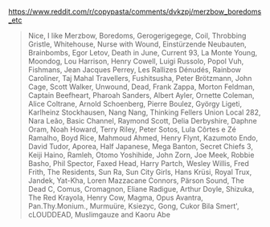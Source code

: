 https://www.reddit.com/r/copypasta/comments/dvkzpj/merzbow_boredoms_etc

> Nice, I like Merzbow, Boredoms, Gerogerigegege, Coil, Throbbing Gristle, Whitehouse, Nurse with Wound, Einstürzende Neubauten, Brainbombs, Egor Letov, Death in June, Current 93, La Monte Young, Moondog, Lou Harrison, Henry Cowell, Luigi Russolo, Popol Vuh, Fishmans, Jean Jacques Perrey, Les Rallizes Dénudés, Rainbow Caroliner, Taj Mahal Travellers, Fushitsusha, Peter Brötzmann, John Cage, Scott Walker, Unwound, Dead, Frank Zappa, Morton Feldman, Captain Beefheart, Pharoah Sanders, Albert Ayler, Ornette Coleman, Alice Coltrane, Arnold Schoenberg, Pierre Boulez, György Ligeti, Karlheinz Stockhausen, Nang Nang, Thinking Fellers Union Local 282, Nara Leão, Basic Channel, Raymond Scott, Delia Derbyshire, Daphne Oram, Noah Howard, Terry Riley, Peter Sotos, Lula Côrtes e Zé Ramalho, Boyd Rice, Mahmoud Ahmed, Henry Flynt, Kazumoto Endo, David Tudor, Aporea, Half Japanese, Mega Banton, Secret Chiefs 3, Keiji Haino, Ramleh, Otomo Yoshihide, John Zorn, Joe Meek, Robbie Basho, Phil Spector, Faxed Head, Harry Partch, Wesley Willis, Fred Frith, The Residents, Sun Ra, Sun City Girls, Hans Krüsi, Royal Trux, Jandek, Yat-Kha, Loren Mazzacane Connors, Pärson Sound, The Dead C, Comus, Cromagnon, Eliane Radigue, Arthur Doyle, Shizuka, The Red Krayola, Henry Cow, Magma, Opus Avantra, Pan.Thy.Monium., Murmuüre, Ksiezyc, Gong, Cukor Bila Smert', cLOUDDEAD, Muslimgauze and Kaoru Abe
